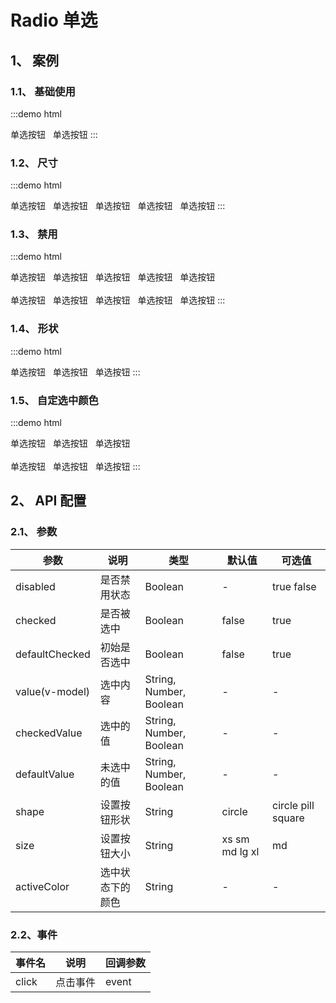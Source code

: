 # Radio 单选

## 1、 案例

### 1.1、 基础使用

:::demo html

<mb-radio>单选按钮</mb-radio>&nbsp;&nbsp;
<mb-radio defaultChecked>单选按钮</mb-radio>
:::

### 1.2、 尺寸

:::demo html

<mb-radio size="xs">单选按钮</mb-radio>&nbsp;&nbsp;
<mb-radio size="sm">单选按钮</mb-radio>&nbsp;&nbsp;
<mb-radio size="md">单选按钮</mb-radio>&nbsp;&nbsp;
<mb-radio size="lg">单选按钮</mb-radio>&nbsp;&nbsp;
<mb-radio size="xl">单选按钮</mb-radio>
:::

### 1.3、 禁用

:::demo html

<mb-radio disabled size="xs">单选按钮</mb-radio>&nbsp;&nbsp;
<mb-radio disabled size="sm">单选按钮</mb-radio>&nbsp;&nbsp;
<mb-radio disabled size="md">单选按钮</mb-radio>&nbsp;&nbsp;
<mb-radio disabled size="lg">单选按钮</mb-radio>&nbsp;&nbsp;
<mb-radio disabled size="xl">单选按钮</mb-radio>
<br/>
<br/>
<mb-radio disabled defaultChecked size="xs">单选按钮</mb-radio>&nbsp;&nbsp;
<mb-radio disabled defaultChecked size="sm">单选按钮</mb-radio>&nbsp;&nbsp;
<mb-radio disabled defaultChecked size="md">单选按钮</mb-radio>&nbsp;&nbsp;
<mb-radio disabled defaultChecked size="lg">单选按钮</mb-radio>&nbsp;&nbsp;
<mb-radio disabled defaultChecked size="xl">单选按钮</mb-radio>
:::

### 1.4、 形状

:::demo html

<mb-radio shape="circle">单选按钮</mb-radio>&nbsp;&nbsp;
<mb-radio shape="pill">单选按钮</mb-radio>&nbsp;&nbsp;
<mb-radio shape="square">单选按钮</mb-radio>
:::

### 1.5、 自定选中颜色

:::demo html

<mb-radio defaultChecked activeColor="#67c23a">单选按钮</mb-radio>&nbsp;&nbsp;
<mb-radio defaultChecked activeColor="#e6a23c">单选按钮</mb-radio>&nbsp;&nbsp;
<mb-radio defaultChecked activeColor="#f56c6c">单选按钮</mb-radio>
<br/>
<br/>
<mb-radio defaultChecked disabled activeColor="#67c23a">单选按钮</mb-radio>&nbsp;&nbsp;
<mb-radio defaultChecked disabled activeColor="#e6a23c">单选按钮</mb-radio>&nbsp;&nbsp;
<mb-radio defaultChecked disabled activeColor="#f56c6c">单选按钮</mb-radio>
:::

## 2、 API 配置

### 2.1、 参数

| 参数           | 说明             | 类型                    | 默认值         | 可选值             |
| -------------- | ---------------- | ----------------------- | -------------- | ------------------ |
| disabled       | 是否禁用状态     | Boolean                 | -              | true false         |
| checked        | 是否被选中       | Boolean                 | false          | true               |
| defaultChecked | 初始是否选中     | Boolean                 | false          | true               |
| value(v-model) | 选中内容         | String, Number, Boolean | -              | -                  |
| checkedValue   | 选中的值         | String, Number, Boolean | -              | -                  |
| defaultValue   | 未选中的值       | String, Number, Boolean | -              | -                  |
| shape          | 设置按钮形状     | String                  | circle         | circle pill square |
| size           | 设置按钮大小     | String                  | xs sm md lg xl | md                 |
| activeColor    | 选中状态下的颜色 | String                  | -              | -                  |

### 2.2、事件

| 事件名 | 说明     | 回调参数 |
| ------ | -------- | -------- |
| click  | 点击事件 | event    |
